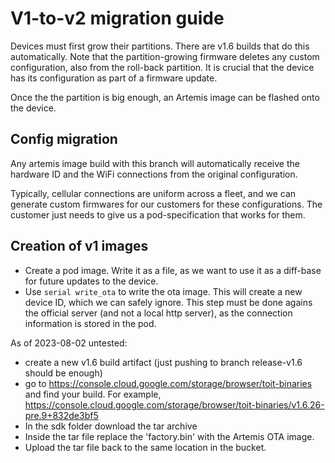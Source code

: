 # V1-to-v2 migration guide

Devices must first grow their partitions. There are v1.6 builds that do this
automatically. Note that the partition-growing firmware deletes any
custom configuration, also from the roll-back partition. It is crucial that
the device has its configuration as part of a firmware update.

Once the the partition is big enough, an Artemis image can be flashed onto
the device.

## Config migration

Any artemis image build with this branch will automatically receive the
hardware ID and the WiFi connections from the original configuration.

Typically, cellular connections are uniform across a fleet, and we
can generate custom firmwares for our customers for these configurations.
The customer just needs to give us a pod-specification that works for them.

## Creation of v1 images

- Create a pod image. Write it as a file, as we want to use it as a
  diff-base for future updates to the device.
- Use `serial write_ota` to write the ota image. This will create
  a new device ID, which we can safely ignore. This step must be
  done agains the official server (and not a local http server), as
  the connection information is stored in the pod.

As of 2023-08-02 untested:

- create a new v1.6 build artifact (just pushing to branch release-v1.6 should
  be enough)
- go to https://console.cloud.google.com/storage/browser/toit-binaries and
  find your build. For example,
  https://console.cloud.google.com/storage/browser/toit-binaries/v1.6.26-pre.9+832de3bf5
- In the sdk folder download the tar archive
- Inside the tar file replace the 'factory.bin' with the Artemis OTA image.
- Upload the tar file back to the same location in the bucket.
